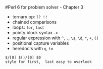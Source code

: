 

#Perl 6 for problem solver - Chapter 3


   * ternary op: `?? !!`
   * chained comparisons
   * loops: `for`, `last`
   * pointy block syntax `->`
   * regular expression with `^`, `.`, `\s`, `\d`, `*`, `+`, `()`
   * positional capture variables
   * heredoc's with `q`, `to`


    $/[0] $()/[0] $0
    style for first,  last easy to overlook